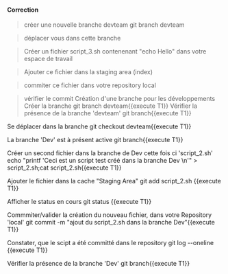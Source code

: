 #### Correction

> créer une nouvelle branche devteam
git branch devteam

> déplacer vous dans cette branche

> Créer un fichier script_3.sh contenenant 
"echo  Hello" 
 dans votre espace de travail 

> Ajouter ce fichier dans la staging area (index)

> commiter ce fichier dans votre repository local

> vérifier le commit
Création d'une branche pour les développements
Créer la branche git branch devteam{{execute T1}}
Vérifier la présence de la branche 'devteam' git branch{{execute T1}}

Se déplacer dans la branche git checkout devteam{{execute T1}}

La branche 'Dev' est à présent active git branch{{execute T1}}

Créer un second fichier dans la branche de Dev cette fois ci 'script_2.sh' echo "printf 'Ceci est un script test créé dans la branche Dev \n'" > script_2.sh;cat script_2.sh{{execute T1}}

Ajouter le fichier dans la cache "Staging Area" git add script_2.sh {{execute T1}}

Afficher le status en cours git status {{execute T1}}

Commmiter/valider la création du nouveau fichier, dans votre Repository 'local' git commit -m "ajout du script_2.sh dans la branche Dev"{{execute T1}}

Constater, que le scipt a été committé dans le repository git log --oneline {{execute T1}}

Vérifier la présence de la branche 'Dev' git branch{{execute T1}}

